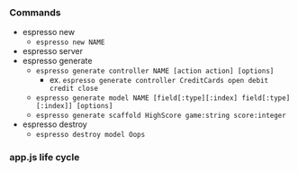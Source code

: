 ### Commands
- espresso new
  - `espresso new NAME`
- espresso server
- espresso generate
  - `espresso generate controller NAME [action action] [options]`
    - ex. `espresso generate controller CreditCards open debit credit close`
  - `espresso generate model NAME [field[:type][:index] field[:type][:index]] [options]`
  - `espresso generate scaffold HighScore game:string score:integer`
- espresso destroy
  - `espresso destroy model Oops`


### app.js life cycle